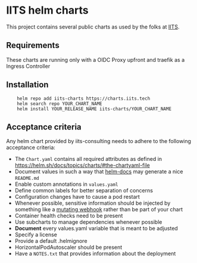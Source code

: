 # IITS helm charts

This project contains several public charts as used by the folks at [IITS](https://iits-consulting.de/).

## Requirements

These charts are running only with a OIDC Proxy upfront and traefik as a Ingress Controller

## Installation

```shell
    helm repo add iits-charts https://charts.iits.tech
    helm search repo YOUR_CHART_NAME
    helm install YOUR_RELEASE_NAME iits-charts/YOUR_CHART_NAME
```

## Acceptance criteria

Any helm chart provided by iits-consulting needs to adhere to the following acceptance criteria:

* The `Chart.yaml` contains all required attributes as defined in https://helm.sh/docs/topics/charts/#the-chartyaml-file
* Document values in such a way that [helm-docs](https://github.com/norwoodj/helm-docs) may generate
  a nice `README.md`
* Enable custom annotations in `values.yaml`
* Define common labels for better separation of concerns
* Configuration changes have to cause a pod restart
* Whenever possible, sensitive information should be injected by something like
  a [mutating webhook](https://banzaicloud.com/docs/bank-vaults/mutating-webhook/) rather than be part of your chart
* Container health checks need to be present
* Use subcharts to manage dependencies whenever possible
* **Document** every values.yaml variable that is meant to be adjusted
* Specify a license
* Provide a default .helmignore
* HorizontalPodAutoscaler should be present
* Have a `NOTES.txt` that provides information about the deployment
